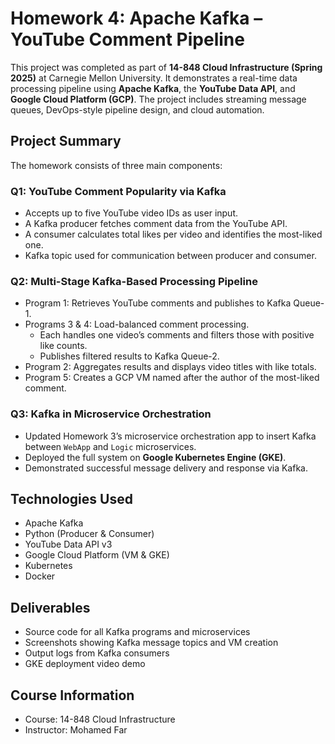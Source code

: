 # Homework 4: Apache Kafka – YouTube Comment Pipeline

This project was completed as part of **14-848 Cloud Infrastructure (Spring 2025)** at Carnegie Mellon University. It demonstrates a real-time data processing pipeline using **Apache Kafka**, the **YouTube Data API**, and **Google Cloud Platform (GCP)**. The project includes streaming message queues, DevOps-style pipeline design, and cloud automation.

## Project Summary

The homework consists of three main components:

### Q1: YouTube Comment Popularity via Kafka
- Accepts up to five YouTube video IDs as user input.
- A Kafka producer fetches comment data from the YouTube API.
- A consumer calculates total likes per video and identifies the most-liked one.
- Kafka topic used for communication between producer and consumer.

### Q2: Multi-Stage Kafka-Based Processing Pipeline
- Program 1: Retrieves YouTube comments and publishes to Kafka Queue-1.
- Programs 3 & 4: Load-balanced comment processing.
  - Each handles one video’s comments and filters those with positive like counts.
  - Publishes filtered results to Kafka Queue-2.
- Program 2: Aggregates results and displays video titles with like totals.
- Program 5: Creates a GCP VM named after the author of the most-liked comment.

### Q3: Kafka in Microservice Orchestration
- Updated Homework 3’s microservice orchestration app to insert Kafka between `WebApp` and `Logic` microservices.
- Deployed the full system on **Google Kubernetes Engine (GKE)**.
- Demonstrated successful message delivery and response via Kafka.

## Technologies Used

- Apache Kafka
- Python (Producer & Consumer)
- YouTube Data API v3
- Google Cloud Platform (VM & GKE)
- Kubernetes
- Docker

## Deliverables

- Source code for all Kafka programs and microservices
- Screenshots showing Kafka message topics and VM creation
- Output logs from Kafka consumers
- GKE deployment video demo

## Course Information

- Course: 14-848 Cloud Infrastructure
- Instructor: Mohamed Far